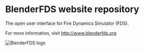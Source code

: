 # BlenderFDS website repository

The open user interface for Fire Dynamics Simulator (FDS).

For more information, visit http://www.blenderfds.org

![BlenderFDS logo](https://github.com/firetools/blenderfds28x/raw/gh-pages/images/blenderfds_128.png)
